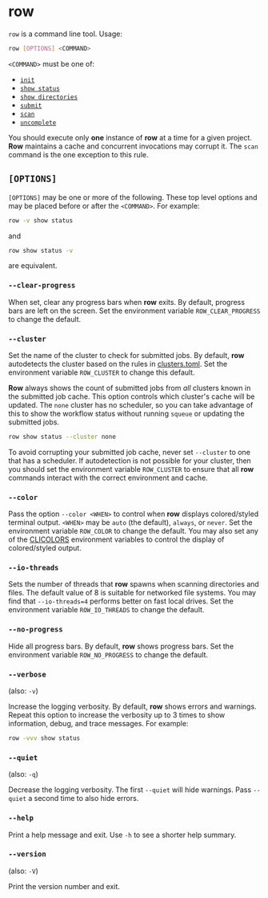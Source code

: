 # row

`row` is a command line tool. Usage:
```bash
row [OPTIONS] <COMMAND>
```

`<COMMAND>` must be one of:
* [`init`](init.md)
* [`show status`](show-status.md)
* [`show directories`](show-directories.md)
* [`submit`](submit.md)
* [`scan`](scan.md)
* [`uncomplete`](uncomplete.md)

<div class="warning">
You should execute only <b>one</b> instance of <b>row</b> at a time for a given project.
<b>Row</b> maintains a cache and concurrent invocations may corrupt it.
The <code>scan</code> command is the one exception to this rule.
</div>

## `[OPTIONS]`

`[OPTIONS]` may be one or more of the following. These top level options and may be
placed before or after the `<COMMAND>`. For example:
```bash
row -v show status
```
and
```bash
row show status -v
```
are equivalent.

### `--clear-progress`

When set, clear any progress bars when **row** exits. By default, progress bars are
left on the screen. Set the environment variable `ROW_CLEAR_PROGRESS` to change the
default.

### `--cluster`

Set the name of the cluster to check for submitted jobs. By default, **row** autodetects
the cluster based on the rules in [clusters.toml](../clusters/index.md). Set the
environment variable `ROW_CLUSTER` to change this default.

**Row** always shows the count of submitted jobs from *all* clusters known in the
submitted job cache. This option controls which cluster's cache will be updated. The
`none` cluster has no scheduler, so you can take advantage of this to show the workflow
status without running `squeue` or updating the submitted jobs.
```bash
row show status --cluster none
```
<div class="warning">
To avoid corrupting your submitted job cache, never set <code>--cluster</code> to one
that has a scheduler. If autodetection is not possible for your cluster, then you should
set the environment variable <code>ROW_CLUSTER</code> to ensure that all <b>row</b>
commands interact with the correct environment and cache.
</div>

### `--color`

Pass the option `--color <WHEN>` to control when **row** displays colored/styled
terminal output. `<WHEN>` may be `auto` (the default), `always`, or `never`.
Set the environment variable `ROW_COLOR` to change the default. You may also set
any of the [CLICOLORS](https://bixense.com/clicolors/) environment variables to
control the display of colored/styled output.

### `--io-threads`

Sets the number of threads that **row** spawns when scanning directories and files.
The default value of 8 is suitable for networked file systems. You may find that
`--io-threads=4` performs better on fast local drives. Set the environment variable
`ROW_IO_THREADS` to change the default.

### `--no-progress`

Hide all progress bars. By default, **row** shows progress bars. Set the environment
variable `ROW_NO_PROGRESS` to change the default.

### `--verbose`

(also: `-v`)

Increase the logging verbosity. By default, **row** shows errors and warnings. Repeat
this option to increase the verbosity up to 3 times to show information, debug, and
trace messages. For example:
```bash
row -vvv show status
```

### `--quiet`

(also: `-q`)

Decrease the logging verbosity. The first `--quiet` will hide warnings. Pass `--quiet`
a second time to also hide errors.

### `--help`

Print a help message and exit. Use `-h` to see a shorter help summary.

### `--version`

(also: `-V`)

Print the version number and exit.
